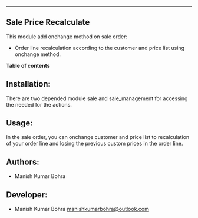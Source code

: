 ---------------------------------
Sale Price Recalculate
---------------------------------


This module add onchange method on sale order:

* Order line recalculation according to the customer and price list using onchange method.


**Table of contents**

Installation:
-------------

There are two depended module sale and sale_management for accessing the needed for the actions.

Usage:
------

In the sale order, you can onchange customer and price list to recalculation 
of your order line and losing the previous custom prices in the order line.

Authors:
--------
* Manish Kumar Bohra

Developer:
----------
* Manish Kumar Bohra <manishkumarbohra@outlook.com>


